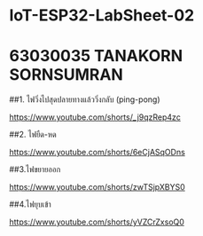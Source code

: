 # IoT-ESP32-LabSheet-02

# 63030035 TANAKORN SORNSUMRAN

##1. ไฟวิ่งไปสุดปลายทางแล้ววิ่งกลับ (ping-pong)

https://www.youtube.com/shorts/_j9qzRep4zc

##2. ไฟยืด-หด

https://www.youtube.com/shorts/6eCjASqODns

##3.ไฟขยายออก

https://www.youtube.com/shorts/zwTSjpXBYS0

##4.ไฟยุบเข้า

https://www.youtube.com/shorts/yVZCrZxsoQ0
